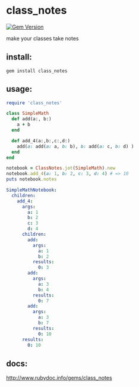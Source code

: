 # class_notes
[![Gem Version](https://d25lcipzij17d.cloudfront.net/badge.svg?id=rb&type=6&v=2.0.0&x2=0)](https://rubygems.org/gems/class_notes)

make your classes take notes

## install:
    gem install class_notes

## usage:

```ruby
require 'class_notes'

class SimpleMath
  def add(a:, b:)
    a + b
  end

  def add_4(a:,b:,c:,d:)
    add(a: add(a: a, b: b), b: add(a: c, b: d) )
  end
end

notebook = ClassNotes.jot(SimpleMath).new
notebook.add_4(a: 1, b: 2, c: 3, d: 4) # => 10
puts notebook.notes
```
```YAML
SimpleMathNotebook:
  children:
    add_4:
      args:
        a: 1
        b: 2
        c: 3
        d: 4
      children:
        add:
          args:
            a: 1
            b: 2
          results:
            0: 3
        add:
          args:
            a: 3
            b: 4
          results:
            0: 7
        add:
          args:
            a: 3
            b: 7
          results:
            0: 10
      results:
        0: 10
```
## docs:
http://www.rubydoc.info/gems/class_notes
